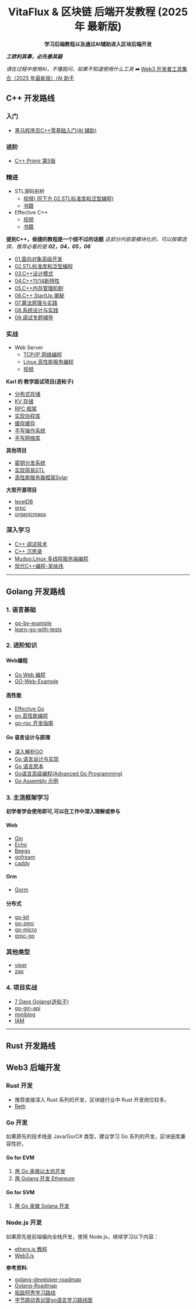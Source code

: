 <h1 align="center"> VitaFlux & 区块链 后端开发教程 (2025 年 最新版) <br></h1>
<p align="center"><strong>学习后端教程以及通过AI辅助进入区块后端开发</strong>
</p>


_**工欲利其事，必先善其器**_

_请在过程中使用AI，不懂就问，如果不知道使用什么工具 ➡️_ 
[Web3 开发者工具集合（2025 年最新版）/AI 助手](https://github.com/sevenflux/awesome-devtool/blob/main/README.md#ai-%E5%8A%A9%E6%89%8B)

## C++ 开发路线

### 入门

- [黑马程序员C++零基础入门(AI 辅助)](https://www.bilibili.com/video/BV1ZH4y137ws/)

### 进阶

- [C++ Primir 第5版]()


### 精进

- STL源码剖析
  -  [视频( 同下方 02.STL标准库和泛型编程)]()
  -  [书籍]() 
- Effective C++
  - [视频]()
  - [书籍]()

**提到C++，侯捷的教程是一个绕不过的话题**
_这部分内容是模块化的，可以按需选择，推荐必看的是 **02，04，05，06**_
- [01.面向对象高级开发]()
- [02.STL标准库和泛型编程]()
- [03.C++设计模式]()
- [04.C++11/14新特性]()
- [05.C++内存管理机制]()
- [06.C++ StartUp 揭秘]()
- [07.算法原理与实践]()
- [08.系统设计与实践]()
- [09.调试专题辅导]()

### 实战


- Web Server
  - [TCP/IP 网络编程]()
  - [Linux 高性能服务编程]()
  - [视频]()

**Karl 的 教学面试项目(造轮子)**
- [分布式存储](https://github.com/youngyangyang04/KVstorageBaseRaft-cpp)
- [KV 存储](https://github.com/youngyangyang04/Skiplist-CPP)
- [RPC 框架](https://github.com/youngyangyang04/Krpc)
- [实现协程库](https://github.com/youngyangyang04/coroutine-lib)
- [缓存缓存](https://github.com/youngyangyang04/KamaCache)
- [手写操作系统](https://github.com/youngyangyang04/KamaOS)
- [手写网络库](https://github.com/youngyangyang04/KamaOS)

**其他项目**
- [密钥分发系统](https://github.com/OS-Lihua/SecKeyShare)
- [实现简易STL](https://github.com/senlinzhan/mystl)
- [高性能服务器框架Sylar](https://www.midlane.top/wiki/pages/viewpage.action?pageId=10060952)
  
**大型开源项目**
- [levelDB](https://github.com/google/leveldb)
- [grpc](https://github.com/grpc/grpc)
- [organicmaps](https://github.com/organicmaps/organicmaps)


### 深入学习 

- [C++ 调试技术](https://www.bilibili.com/video/BV1GL411x7SZ)
- [C++ 沉思录]()
- [Muduo:Linux 多线程服务端编程](https://github.com/chenshuo/muduo)
- [现代C++编程-吴咏炜](http://gk.link/a/11WHx)
---

## Golang 开发路线

### 1. 语言基础

- [go-by-example](https://gobyexample-cn.github.io/)
- [learn-go-with-tests](https://studygolang.gitbook.io/learn-go-with-tests)

### 2. 进阶知识

#### Web编程
- [Go Web 编程](https://learnku.com/docs/build-web-application-with-golang)
- [GO-Web-Example](https://github.com/gowebexamples/gowebexamples)

#### 高性能
- [Effective Go](https://github.com/bingohuang/effective-go-zh-en)
- [go 高性能编程](https://github.com/geektutu/high-performance-go)
- [go-rpc 开发指南](http://books.studygolang.com/go-rpc-programming-guide/)

#### Go 语言设计与原理
- [深入解析GO](https://tiancaiamao.gitbooks.io/go-internals/content/zh/index.html)
- [Go 语言设计与实现](https://draven.co/golang/)
- [Go 语言原本](https://golang.design/under-the-hood/)
- [Go语言高级编程(Advanced Go Programming)](https://books.studygolang.com/advanced-go-programming-book/)
- [Go Assembly 示例](https://colobu.com/goasm/)

### 3. 主流框架学习
**初学者学会使用即可,可以在工作中深入理解或参与**
#### Web

- [Gin](https://gin-gonic.com/zh-cn/#)
- [Echo]()
- [Beego]()
- [gofream](https://goframe.org/pages/viewpage.action?pageId=1114119)
- [caddy](https://github.com/caddyserver/caddy)

#### Orm

- [Gorm](https://gorm.io/zh_CN/)

#### 分布式

- [go-kit](https://github.com/go-kit/kit)
- [go-zero](https://github.com/zeromicro/go-zero)
- [go-micro](https://github.com/micro/go-micro)
- [grpc-go](https://github.com/grpc/grpc-go)
  
### 其他类型

- [viper](https://github.com/spf13/viper)
- [zap](https://github.com/uber-go/zap)

### 4. 项目实战

- [7 Days Golang(造轮子)](https://geektutu.com/post/gee.html)
- [go-gin-api](https://github.com/xinliangnote/go-gin-api)
- [miniblog](https://github.com/marmotedu/miniblog)
- [IAM](https://github.com/marmotedu/iam)

---
## Rust 开发路线


## Web3 后端开发

### Rust 开发
- 推荐直接深入 Rust 系列的开发，区块链行业中 Rust 开发岗位较多。
- [Reth](https://github.com/paradigmxyz/reth)

### Go 开发
如果原先的技术栈是 Java/Go/C# 类型，建议学习 Go 系列的开发，区块链库兼容性好。

#### Go for EVM
1. [用 Go 来做以太坊开发](https://goethereumbook.org/zh)
2. [用 Golang 开发 Ethereum](https://mirror.xyz/rbtree.eth/B2OZSszjxD3BfI07WOuAFzzrACilxvZcgb09GYdMgng)

#### Go for SVM
1. [用 Go 来做 Solana 开发](https://github.com/gagliardetto/solana-go)

### Node.js 开发
如果原先是前端偏向全栈开发，使用 Node.js，继续学习以下内容：
- [ethers.js 教程](https://github.com/WTFAcademy/WTF-Ethers)
- [Web3.js](https://web3js.readthedocs.io/en/v1.5.2/)






**参考资料**: 
- [golang-developer-roadmap
](https://github.com/darius-khll/golang-developer-roadmap)
- [Golang-Roadmap](https://github.com/baselrabia/Golang-Roadmap)
- [拓跋阿秀学习路线](https://interviewguide.cn/notes/02-learning_route/02-language/01-C++.html)
- [字节跳动青训营go语言学习路线图](https://bytedance.larkoffice.com/docx/ImEMdZf8SoNevVxTjaxc6FuUnT2)